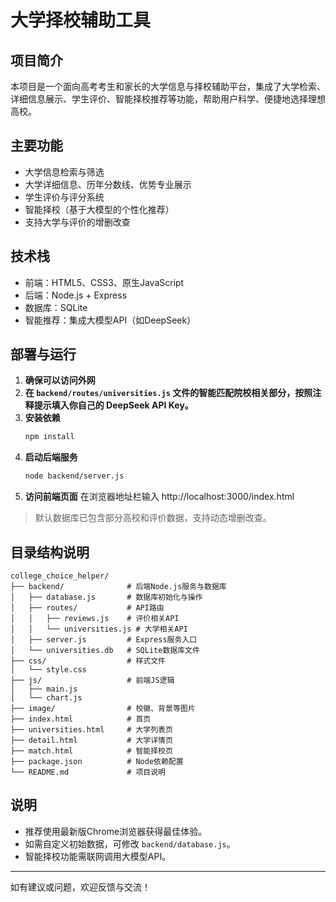 # 大学择校辅助工具

## 项目简介

本项目是一个面向高考考生和家长的大学信息与择校辅助平台，集成了大学检索、详细信息展示、学生评价、智能择校推荐等功能，帮助用户科学、便捷地选择理想高校。

## 主要功能
- 大学信息检索与筛选
- 大学详细信息、历年分数线、优势专业展示
- 学生评价与评分系统
- 智能择校（基于大模型的个性化推荐）
- 支持大学与评价的增删改查

## 技术栈
- 前端：HTML5、CSS3、原生JavaScript
- 后端：Node.js + Express
- 数据库：SQLite
- 智能推荐：集成大模型API（如DeepSeek）

## 部署与运行
1. **确保可以访问外网**
2. **在 `backend/routes/universities.js` 文件的智能匹配院校相关部分，按照注释提示填入你自己的 DeepSeek API Key。**
3. **安装依赖**
   ```bash
   npm install
   ```
4. **启动后端服务**
   ```bash
   node backend/server.js
   ```
5. **访问前端页面**
   在浏览器地址栏输入 http://localhost:3000/index.html

> 默认数据库已包含部分高校和评价数据，支持动态增删改查。

## 目录结构说明
```
college_choice_helper/
├── backend/              # 后端Node.js服务与数据库
│   ├── database.js       # 数据库初始化与操作
│   ├── routes/           # API路由
│   │   ├── reviews.js    # 评价相关API
│   │   └── universities.js # 大学相关API
│   ├── server.js         # Express服务入口
│   └── universities.db   # SQLite数据库文件
├── css/                  # 样式文件
│   └── style.css
├── js/                   # 前端JS逻辑
│   ├── main.js
│   └── chart.js
├── image/                # 校徽、背景等图片
├── index.html            # 首页
├── universities.html     # 大学列表页
├── detail.html           # 大学详情页
├── match.html            # 智能择校页
├── package.json          # Node依赖配置
└── README.md             # 项目说明
```

## 说明
- 推荐使用最新版Chrome浏览器获得最佳体验。
- 如需自定义初始数据，可修改 `backend/database.js`。
- 智能择校功能需联网调用大模型API。

---
如有建议或问题，欢迎反馈与交流！ 
